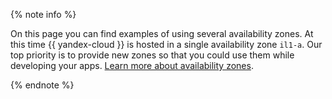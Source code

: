 {% note info %}

On this page you can find examples of using several availability zones. At this time {{ yandex-cloud }} is hosted in a single availability zone `il1-a`. Our top priority is to provide new zones so that you could use them while developing your apps. [Learn more about availability zones](../../overview/concepts/geo-scope.md).

{% endnote %}